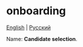 # onboarding

[English](onboarding.md) | [Русский](onboarding.ru.md)

Name: **Candidate selection**.
